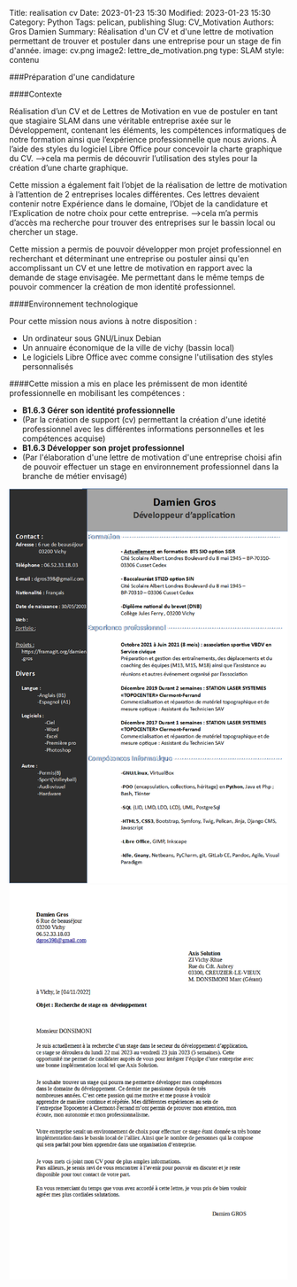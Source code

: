 Title: realisation cv
Date: 2023-01-23 15:30
Modified: 2023-01-23 15:30
Category: Python
Tags: pelican, publishing
Slug: CV_Motivation
Authors: Gros Damien
Summary: Réalisation d'un CV et d'une lettre de motivation permettant de trouver et postuler dans une entreprise pour un stage de fin d'année.
image: cv.png
image2: lettre_de_motivation.png
type: SLAM
style: contenu

###Préparation d'une candidature 

####Contexte

Réalisation d’un CV et de Lettres de Motivation en vue de postuler en tant que stagiaire SLAM dans une véritable entreprise axée sur le Développement, contenant les éléments, les compétences informatiques de notre formation ainsi que l’expérience professionnelle que nous avions. À l’aide des styles du logiciel Libre Office pour concevoir la charte graphique du CV.
-->cela ma permis de découvrir l’utilisation des styles pour la création d’une charte graphique.

Cette mission a également fait l’objet de la réalisation de lettre de motivation à l’attention de 2 entreprises locales différentes. Ces lettres devaient contenir notre Expérience dans le domaine, l’Objet de la candidature et l’Explication de notre choix pour cette entreprise.
-->cela m’a permis d’accès ma recherche pour trouver des entreprises sur le bassin local ou chercher un stage.

Cette mission a permis de pouvoir développer mon projet professionnel en recherchant et déterminant une entreprise ou postuler ainsi qu'en accomplissant un CV et une lettre de motivation en rapport avec la demande de stage envisagée. Me permettant dans le même temps de pouvoir commencer la création de mon identité professionnel.

####Environnement technologique

Pour cette mission nous avions à notre disposition : 
- Un ordinateur sous GNU/Linux Debian
- Un annuaire économique de la ville de vichy (bassin local) 
- Le logiciels Libre Office avec comme consigne l'utilisation des styles personnalisés
	
####Cette mission a mis en place les prémissent de mon identité professionnelle en mobilisant les compétences :

- **B1.6.3 Gérer son identité professionnelle**
- (Par la création de support (cv) permettant la création d'une idetité professionnel avec les différentes informations personnelles et les compétences acquise)
- **B1.6.3 Développer son projet professionnel**
- (Par l'élaboration d'une lettre de motivation d'une entreprise choisi afin de pouvoir effectuer un stage en environnement professionnel dans la branche de métier envisagé)

![mon image](./themes/mon-theme-pelican/static/images/prep_candidature/cv.png)
![mon image](./themes/mon-theme-pelican/static/images/prep_candidature/lettre_de_motivation.png)